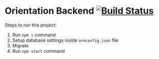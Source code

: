 # Orientation Backend [![Build Status](https://travis-ci.com/kamalesh0406/OrientationSiteBackend.svg?token=yCggWKCYWYGdQtzyQXGg&branch=master)](https://travis-ci.com/kamalesh0406/OrientationSiteBackend)

Steps to run this project:

1. Run `npm i` command
2. Setup database settings inside `ormconfig.json` file
3. Migrate
4. Run `npm start` command
